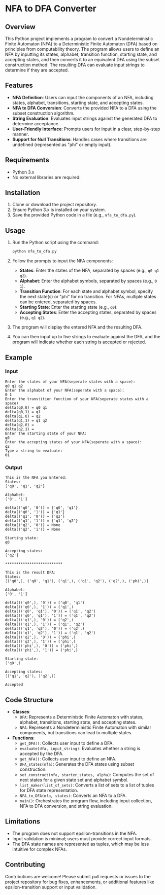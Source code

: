 # NFA to DFA Converter

## Overview

This Python project implements a program to convert a Nondeterministic Finite Automaton (NFA) to a Deterministic Finite Automaton (DFA) based on principles from computability theory. The program allows users to define an NFA by inputting its states, alphabet, transition function, starting state, and accepting states, and then converts it to an equivalent DFA using the subset construction method. The resulting DFA can evaluate input strings to determine if they are accepted.

## Features

- **NFA Definition**: Users can input the components of an NFA, including states, alphabet, transitions, starting state, and accepting states.
- **NFA to DFA Conversion**: Converts the provided NFA to a DFA using the subset construction algorithm.
- **String Evaluation**: Evaluates input strings against the generated DFA to determine acceptance.
- **User-Friendly Interface**: Prompts users for input in a clear, step-by-step manner.
- **Support for Null Transitions**: Handles cases where transitions are undefined (represented as "phi" or empty input).

## Requirements

- Python 3.x
- No external libraries are required.

## Installation

1. Clone or download the project repository.
2. Ensure Python 3.x is installed on your system.
3. Save the provided Python code in a file (e.g., `nfa_to_dfa.py`).

## Usage

1. Run the Python script using the command:

   ```bash
   python nfa_to_dfa.py
   ```
2. Follow the prompts to input the NFA components:
   - **States**: Enter the states of the NFA, separated by spaces (e.g., `q0 q1 q2`).
   - **Alphabet**: Enter the alphabet symbols, separated by spaces (e.g., `0 1`).
   - **Transition Function**: For each state and alphabet symbol, specify the next state(s) or "phi" for no transition. For NFAs, multiple states can be entered, separated by spaces.
   - **Starting State**: Enter the starting state (e.g., `q0`).
   - **Accepting States**: Enter the accepting states, separated by spaces (e.g., `q1 q2`).
3. The program will display the entered NFA and the resulting DFA.
4. You can then input up to five strings to evaluate against the DFA, and the program will indicate whether each string is accepted or rejected.

## Example

### Input

```
Enter the states of your NFA(seperate states with a space):
q0 q1 q2
Enter the alphabet of your NFA(seperate with a space):
0 1
Enter the transtition function of your NFA(seperate states with a space)
delta(q0,0) = q0 q1
delta(q0,1) = q1
delta(q1,0) = q2
delta(q1,1) = q1 q2
delta(q2,0) = 
delta(q2,1) = 
Enter the starting state of your NFA:
q0
Enter the accepting states of your NFA(seperate with a space):
q2
Type a string to evaluate:
01
```

### Output

```
This is the NFA you Entered:
States:
['q0', 'q1', 'q2']

Alphabet:
['0', '1']

delta(('q0', '0')) = {'q0', 'q1'}
delta(('q0', '1')) = {'q1'}
delta(('q1', '0')) = {'q2'}
delta(('q1', '1')) = {'q1', 'q2'}
delta(('q2', '0')) = None
delta(('q2', '1')) = None

Starting state:
q0

Accepting states:
['q2']

**************************

This is the result DFA:
States:
[('q0',), ('q0', 'q1'), ('q1',), ('q1', 'q2'), ('q2',), ('phi',)]

Alphabet:
['0', '1']

delta((('q0',), '0')) = ('q0', 'q1')
delta((('q0',), '1')) = ('q1',)
delta((('q0', 'q1'), '0')) = ('q1', 'q2')
delta((('q0', 'q1'), '1')) = ('q1', 'q2')
delta((('q1',), '0')) = ('q2',)
delta((('q1',), '1')) = ('q1', 'q2')
delta((('q1', 'q2'), '0')) = ('q2',)
delta((('q1', 'q2'), '1')) = ('q1', 'q2')
delta((('q2',), '0')) = ('phi',)
delta((('q2',), '1')) = ('phi',)
delta((('phi',), '0')) = ('phi',)
delta((('phi',), '1')) = ('phi',)

Starting state:
('q0',)

Accepting states:
[('q1', 'q2'), ('q2',)]

Accepted
```

## Code Structure

- **Classes**:
  - `DFA`: Represents a Deterministic Finite Automaton with states, alphabet, transitions, starting state, and accepting states.
  - `NFA`: Represents a Nondeterministic Finite Automaton with similar components, but transitions can lead to multiple states.
- **Functions**:
  - `get_DFA()`: Collects user input to define a DFA.
  - `evaluate(dfa, input_string)`: Evaluates whether a string is accepted by the DFA.
  - `get_NFA()`: Collects user input to define an NFA.
  - `DFA_states(nfa)`: Generates the DFA states using subset construction.
  - `set_construct(nfa, starter_states, alpha)`: Computes the set of next states for a given state set and alphabet symbol.
  - `list_maker(list_of_sets)`: Converts a list of sets to a list of tuples for DFA state representation.
  - `NFA_to_DFA(nfa, states)`: Converts an NFA to a DFA.
  - `main()`: Orchestrates the program flow, including input collection, NFA to DFA conversion, and string evaluation.

## Limitations

- The program does not support epsilon-transitions in the NFA.
- Input validation is minimal; users must provide correct input formats.
- The DFA state names are represented as tuples, which may be less intuitive for complex NFAs.

## Contributing

Contributions are welcome! Please submit pull requests or issues to the project repository for bug fixes, enhancements, or additional features like epsilon-transition support or input validation.

